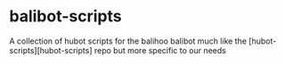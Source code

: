 balibot-scripts
===============

A collection of hubot scripts for the balihoo balibot much like the [hubot-scripts][hubot-scripts] repo but more specific to our needs
